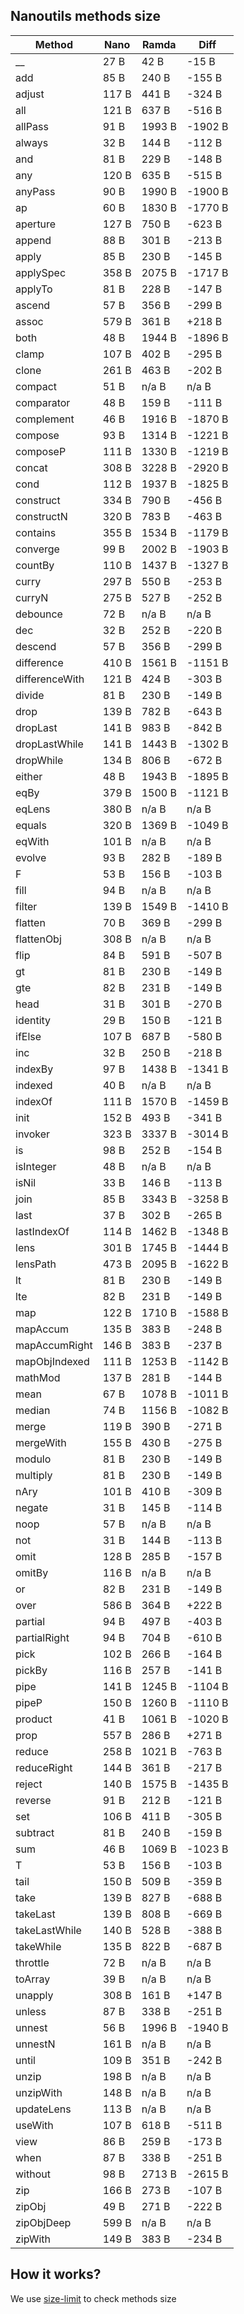 ## Nanoutils methods size

| Method | Nano | Ramda | Diff | 
| --- | --- | --- | --- |
| __ | 27 B | 42 B | -15 B |
| add | 85 B | 240 B | -155 B |
| adjust | 117 B | 441 B | -324 B |
| all | 121 B | 637 B | -516 B |
| allPass | 91 B | 1993 B | -1902 B |
| always | 32 B | 144 B | -112 B |
| and | 81 B | 229 B | -148 B |
| any | 120 B | 635 B | -515 B |
| anyPass | 90 B | 1990 B | -1900 B |
| ap | 60 B | 1830 B | -1770 B |
| aperture | 127 B | 750 B | -623 B |
| append | 88 B | 301 B | -213 B |
| apply | 85 B | 230 B | -145 B |
| applySpec | 358 B | 2075 B | -1717 B |
| applyTo | 81 B | 228 B | -147 B |
| ascend | 57 B | 356 B | -299 B |
| assoc | 579 B | 361 B | +218 B |
| both | 48 B | 1944 B | -1896 B |
| clamp | 107 B | 402 B | -295 B |
| clone | 261 B | 463 B | -202 B |
| compact | 51 B | n/a B | n/a B |
| comparator | 48 B | 159 B | -111 B |
| complement | 46 B | 1916 B | -1870 B |
| compose | 93 B | 1314 B | -1221 B |
| composeP | 111 B | 1330 B | -1219 B |
| concat | 308 B | 3228 B | -2920 B |
| cond | 112 B | 1937 B | -1825 B |
| construct | 334 B | 790 B | -456 B |
| constructN | 320 B | 783 B | -463 B |
| contains | 355 B | 1534 B | -1179 B |
| converge | 99 B | 2002 B | -1903 B |
| countBy | 110 B | 1437 B | -1327 B |
| curry | 297 B | 550 B | -253 B |
| curryN | 275 B | 527 B | -252 B |
| debounce | 72 B | n/a B | n/a B |
| dec | 32 B | 252 B | -220 B |
| descend | 57 B | 356 B | -299 B |
| difference | 410 B | 1561 B | -1151 B |
| differenceWith | 121 B | 424 B | -303 B |
| divide | 81 B | 230 B | -149 B |
| drop | 139 B | 782 B | -643 B |
| dropLast | 141 B | 983 B | -842 B |
| dropLastWhile | 141 B | 1443 B | -1302 B |
| dropWhile | 134 B | 806 B | -672 B |
| either | 48 B | 1943 B | -1895 B |
| eqBy | 379 B | 1500 B | -1121 B |
| eqLens | 380 B | n/a B | n/a B |
| equals | 320 B | 1369 B | -1049 B |
| eqWith | 101 B | n/a B | n/a B |
| evolve | 93 B | 282 B | -189 B |
| F | 53 B | 156 B | -103 B |
| fill | 94 B | n/a B | n/a B |
| filter | 139 B | 1549 B | -1410 B |
| flatten | 70 B | 369 B | -299 B |
| flattenObj | 308 B | n/a B | n/a B |
| flip | 84 B | 591 B | -507 B |
| gt | 81 B | 230 B | -149 B |
| gte | 82 B | 231 B | -149 B |
| head | 31 B | 301 B | -270 B |
| identity | 29 B | 150 B | -121 B |
| ifElse | 107 B | 687 B | -580 B |
| inc | 32 B | 250 B | -218 B |
| indexBy | 97 B | 1438 B | -1341 B |
| indexed | 40 B | n/a B | n/a B |
| indexOf | 111 B | 1570 B | -1459 B |
| init | 152 B | 493 B | -341 B |
| invoker | 323 B | 3337 B | -3014 B |
| is | 98 B | 252 B | -154 B |
| isInteger | 48 B | n/a B | n/a B |
| isNil | 33 B | 146 B | -113 B |
| join | 85 B | 3343 B | -3258 B |
| last | 37 B | 302 B | -265 B |
| lastIndexOf | 114 B | 1462 B | -1348 B |
| lens | 301 B | 1745 B | -1444 B |
| lensPath | 473 B | 2095 B | -1622 B |
| lt | 81 B | 230 B | -149 B |
| lte | 82 B | 231 B | -149 B |
| map | 122 B | 1710 B | -1588 B |
| mapAccum | 135 B | 383 B | -248 B |
| mapAccumRight | 146 B | 383 B | -237 B |
| mapObjIndexed | 111 B | 1253 B | -1142 B |
| mathMod | 137 B | 281 B | -144 B |
| mean | 67 B | 1078 B | -1011 B |
| median | 74 B | 1156 B | -1082 B |
| merge | 119 B | 390 B | -271 B |
| mergeWith | 155 B | 430 B | -275 B |
| modulo | 81 B | 230 B | -149 B |
| multiply | 81 B | 230 B | -149 B |
| nAry | 101 B | 410 B | -309 B |
| negate | 31 B | 145 B | -114 B |
| noop | 57 B | n/a B | n/a B |
| not | 31 B | 144 B | -113 B |
| omit | 128 B | 285 B | -157 B |
| omitBy | 116 B | n/a B | n/a B |
| or | 82 B | 231 B | -149 B |
| over | 586 B | 364 B | +222 B |
| partial | 94 B | 497 B | -403 B |
| partialRight | 94 B | 704 B | -610 B |
| pick | 102 B | 266 B | -164 B |
| pickBy | 116 B | 257 B | -141 B |
| pipe | 141 B | 1245 B | -1104 B |
| pipeP | 150 B | 1260 B | -1110 B |
| product | 41 B | 1061 B | -1020 B |
| prop | 557 B | 286 B | +271 B |
| reduce | 258 B | 1021 B | -763 B |
| reduceRight | 144 B | 361 B | -217 B |
| reject | 140 B | 1575 B | -1435 B |
| reverse | 91 B | 212 B | -121 B |
| set | 106 B | 411 B | -305 B |
| subtract | 81 B | 240 B | -159 B |
| sum | 46 B | 1069 B | -1023 B |
| T | 53 B | 156 B | -103 B |
| tail | 150 B | 509 B | -359 B |
| take | 139 B | 827 B | -688 B |
| takeLast | 139 B | 808 B | -669 B |
| takeLastWhile | 140 B | 528 B | -388 B |
| takeWhile | 135 B | 822 B | -687 B |
| throttle | 72 B | n/a B | n/a B |
| toArray | 39 B | n/a B | n/a B |
| unapply | 308 B | 161 B | +147 B |
| unless | 87 B | 338 B | -251 B |
| unnest | 56 B | 1996 B | -1940 B |
| unnestN | 161 B | n/a B | n/a B |
| until | 109 B | 351 B | -242 B |
| unzip | 198 B | n/a B | n/a B |
| unzipWith | 148 B | n/a B | n/a B |
| updateLens | 113 B | n/a B | n/a B |
| useWith | 107 B | 618 B | -511 B |
| view | 86 B | 259 B | -173 B |
| when | 87 B | 338 B | -251 B |
| without | 98 B | 2713 B | -2615 B |
| zip | 166 B | 273 B | -107 B |
| zipObj | 49 B | 271 B | -222 B |
| zipObjDeep | 599 B | n/a B | n/a B |
| zipWith | 149 B | 383 B | -234 B |
## How it works?
We use [size-limit](https://github.com/ai/size-limit) to check methods size